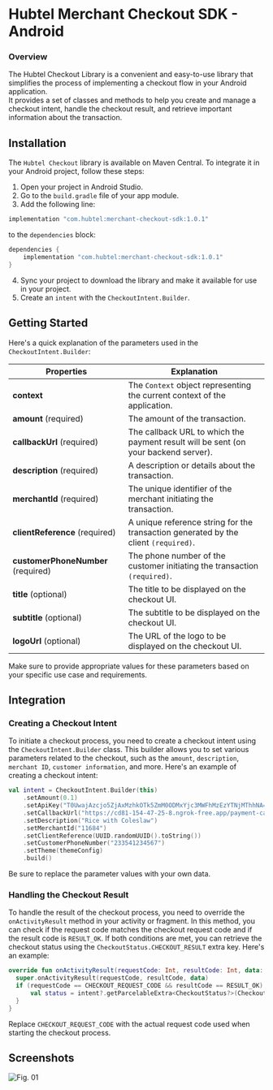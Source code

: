 
# Hubtel Merchant Checkout SDK - Android

### Overview
The Hubtel Checkout Library is a convenient and easy-to-use library that simplifies the process of implementing a checkout flow in your Android application.  
It provides a set of classes and methods to help you create and manage a checkout intent, handle the checkout result, and retrieve important information about the transaction.
## Installation
The `Hubtel Checkout` library is available on Maven Central. To integrate it in your Android project, follow these steps:
1. Open your project in Android Studio.
2. Go to the `build.gradle` file of your app module.
3. Add the following line:
 ```groovy  
 implementation "com.hubtel:merchant-checkout-sdk:1.0.1"  
 ```
to the `dependencies` block:
```groovy
dependencies {
	implementation "com.hubtel:merchant-checkout-sdk:1.0.1"
}
```
4. Sync your project to download the library and make it available for use in your project.
5. Create an `intent` with the `CheckoutIntent.Builder`.

## Getting Started
Here's a quick explanation of the parameters used in the `CheckoutIntent.Builder`:

|Properties|Explanation  |
|--|--|
| **context** | The `Context` object representing the current context of the application.|
|**amount** (required)|The amount of the transaction.|
|**callbackUrl** (required)|The callback URL to which the payment result will be sent (on your backend server).|
|**description** (required)|A description or details about the transaction.|
|**merchantId** (required)|The unique identifier of the merchant initiating the transaction.|
|**clientReference** (required)|A unique reference string for the transaction generated by the client `(required)`.|
|**customerPhoneNumber** (required)|The phone number of the customer initiating the transaction `(required)`.|
|**title** (optional)|The title to be displayed on the checkout UI.|
|**subtitle** (optional)|The subtitle to be displayed on the checkout UI.|
|**logoUrl** (optional)|The URL of the logo to be displayed on the checkout UI.|

Make sure to provide appropriate values for these parameters based on your specific use case and requirements.

## Integration

### Creating a Checkout Intent
To initiate a checkout process, you need to create a checkout intent using the `CheckoutIntent.Builder` class. This builder allows you to set various parameters related to the checkout, such as the `amount`, `description`, `merchant ID`, `customer information`, and more. Here's an example of creating a checkout intent:

```kotlin
val intent = CheckoutIntent.Builder(this)
	.setAmount(0.1)
	.setApiKey("T0UwajAzcjo5ZjAxMzhkOTk5ZmM0ODMxYjc3MWFhMzEzYTNjMThhNA==")
	.setCallbackUrl("https://cd81-154-47-25-8.ngrok-free.app/payment-callback")
	.setDescription("Rice with Coleslaw")
	.setMerchantId("11684")
	.setClientReference(UUID.randomUUID().toString())
	.setCustomerPhoneNumber("233541234567")
	.setTheme(themeConfig)
	.build()
 ``` 

Be sure to replace the parameter values with your own data.

### Handling the Checkout Result
To handle the result of the checkout process, you need to override the `onActivityResult` method in your activity or fragment. In this method, you can check if the request code matches the checkout request code and if the result code is `RESULT_OK`. If both conditions are met, you can retrieve the checkout status using the `CheckoutStatus.CHECKOUT_RESULT` extra key. Here's an example:
```kotlin
override fun onActivityResult(requestCode: Int, resultCode: Int, data: Intent?) {  
  super.onActivityResult(requestCode, resultCode, data)  
  if (requestCode == CHECKOUT_REQUEST_CODE && resultCode == RESULT_OK) {
      val status = intent?.getParcelableExtra<CheckoutStatus?>(CheckoutStatus.CHECKOUT_RESULT) // Handle the checkout status  
  }  
}
 ```
Replace `CHECKOUT_REQUEST_CODE` with the actual request code used when starting the checkout process.


## Screenshots
![Fig. 01](https://firebasestorage.googleapis.com/v0/b/newagent-b6906.appspot.com/o/hubtel-mobile-checkout-android-sdk-image.png?alt=media&token=f9f5f391-1278-4ecb-89c2-345a92e61229)
